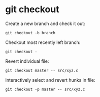 # git checkout

Create a new branch and check it out:

    git checkout -b branch

Checkout most recently left branch:

    git checkout -

Revert individual file:

    git checkout master -- src/xyz.c

Interactively select and revert hunks in file:

    git checkout -p master -- src/xyz.c
